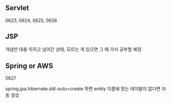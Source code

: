 # 
**Servlet**  
-----------------------------  
0623, 0624, 0625, 0626
  


**JSP**  
-----------------------------
개념만 대충 익히고 넘어간 상태, 모르는 게 있으면 그 때 가서 공부할 예정   
   
      
**Spring or AWS**  
-----------------------------
0627
   
      
      
spring.jpa.hibernate.ddl-auto=create 하면 entity 이름에 맞는 테이블이 없다면 자동 생성 
